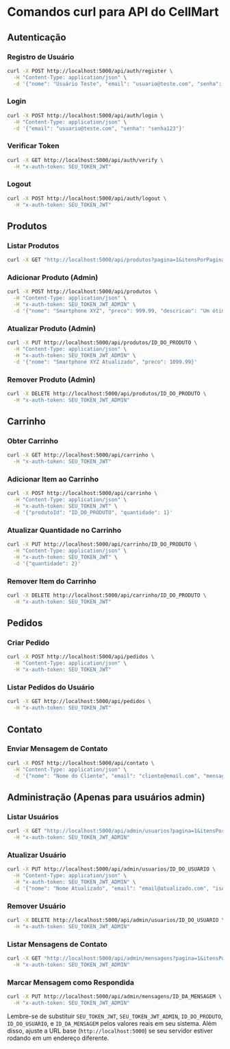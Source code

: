# Comandos curl para API do CellMart

## Autenticação

### Registro de Usuário
```bash
curl -X POST http://localhost:5000/api/auth/register \
  -H "Content-Type: application/json" \
  -d '{"nome": "Usuário Teste", "email": "usuario@teste.com", "senha": "senha123", "telefone": "11999999999", "cpf": "12345678900"}'
```

### Login
```bash
curl -X POST http://localhost:5000/api/auth/login \
  -H "Content-Type: application/json" \
  -d '{"email": "usuario@teste.com", "senha": "senha123"}'
```

### Verificar Token
```bash
curl -X GET http://localhost:5000/api/auth/verify \
  -H "x-auth-token: SEU_TOKEN_JWT"
```

### Logout
```bash
curl -X POST http://localhost:5000/api/auth/logout \
  -H "x-auth-token: SEU_TOKEN_JWT"
```

## Produtos

### Listar Produtos
```bash
curl -X GET "http://localhost:5000/api/produtos?pagina=1&itensPorPagina=10"
```

### Adicionar Produto (Admin)
```bash
curl -X POST http://localhost:5000/api/produtos \
  -H "Content-Type: application/json" \
  -H "x-auth-token: SEU_TOKEN_JWT_ADMIN" \
  -d '{"nome": "Smartphone XYZ", "preco": 999.99, "descricao": "Um ótimo smartphone", "imagem": "url_da_imagem"}'
```

### Atualizar Produto (Admin)
```bash
curl -X PUT http://localhost:5000/api/produtos/ID_DO_PRODUTO \
  -H "Content-Type: application/json" \
  -H "x-auth-token: SEU_TOKEN_JWT_ADMIN" \
  -d '{"nome": "Smartphone XYZ Atualizado", "preco": 1099.99}'
```

### Remover Produto (Admin)
```bash
curl -X DELETE http://localhost:5000/api/produtos/ID_DO_PRODUTO \
  -H "x-auth-token: SEU_TOKEN_JWT_ADMIN"
```

## Carrinho

### Obter Carrinho
```bash
curl -X GET http://localhost:5000/api/carrinho \
  -H "x-auth-token: SEU_TOKEN_JWT"
```

### Adicionar Item ao Carrinho
```bash
curl -X POST http://localhost:5000/api/carrinho \
  -H "Content-Type: application/json" \
  -H "x-auth-token: SEU_TOKEN_JWT" \
  -d '{"produtoId": "ID_DO_PRODUTO", "quantidade": 1}'
```

### Atualizar Quantidade no Carrinho
```bash
curl -X PUT http://localhost:5000/api/carrinho/ID_DO_PRODUTO \
  -H "Content-Type: application/json" \
  -H "x-auth-token: SEU_TOKEN_JWT" \
  -d '{"quantidade": 2}'
```

### Remover Item do Carrinho
```bash
curl -X DELETE http://localhost:5000/api/carrinho/ID_DO_PRODUTO \
  -H "x-auth-token: SEU_TOKEN_JWT"
```

## Pedidos

### Criar Pedido
```bash
curl -X POST http://localhost:5000/api/pedidos \
  -H "Content-Type: application/json" \
  -H "x-auth-token: SEU_TOKEN_JWT"
```

### Listar Pedidos do Usuário
```bash
curl -X GET http://localhost:5000/api/pedidos \
  -H "x-auth-token: SEU_TOKEN_JWT"
```

## Contato

### Enviar Mensagem de Contato
```bash
curl -X POST http://localhost:5000/api/contato \
  -H "Content-Type: application/json" \
  -d '{"nome": "Nome do Cliente", "email": "cliente@email.com", "mensagem": "Mensagem de contato"}'
```

## Administração (Apenas para usuários admin)

### Listar Usuários
```bash
curl -X GET "http://localhost:5000/api/admin/usuarios?pagina=1&itensPorPagina=10" \
  -H "x-auth-token: SEU_TOKEN_JWT_ADMIN"
```

### Atualizar Usuário
```bash
curl -X PUT http://localhost:5000/api/admin/usuarios/ID_DO_USUARIO \
  -H "Content-Type: application/json" \
  -H "x-auth-token: SEU_TOKEN_JWT_ADMIN" \
  -d '{"nome": "Nome Atualizado", "email": "email@atualizado.com", "isAdmin": true}'
```

### Remover Usuário
```bash
curl -X DELETE http://localhost:5000/api/admin/usuarios/ID_DO_USUARIO \
  -H "x-auth-token: SEU_TOKEN_JWT_ADMIN"
```

### Listar Mensagens de Contato
```bash
curl -X GET "http://localhost:5000/api/admin/mensagens?pagina=1&itensPorPagina=10" \
  -H "x-auth-token: SEU_TOKEN_JWT_ADMIN"
```

### Marcar Mensagem como Respondida
```bash
curl -X PUT http://localhost:5000/api/admin/mensagens/ID_DA_MENSAGEM \
  -H "x-auth-token: SEU_TOKEN_JWT_ADMIN"
```

Lembre-se de substituir `SEU_TOKEN_JWT`, `SEU_TOKEN_JWT_ADMIN`, `ID_DO_PRODUTO`, `ID_DO_USUARIO`, e `ID_DA_MENSAGEM` pelos valores reais em seu sistema. Além disso, ajuste a URL base (`http://localhost:5000`) se seu servidor estiver rodando em um endereço diferente.
